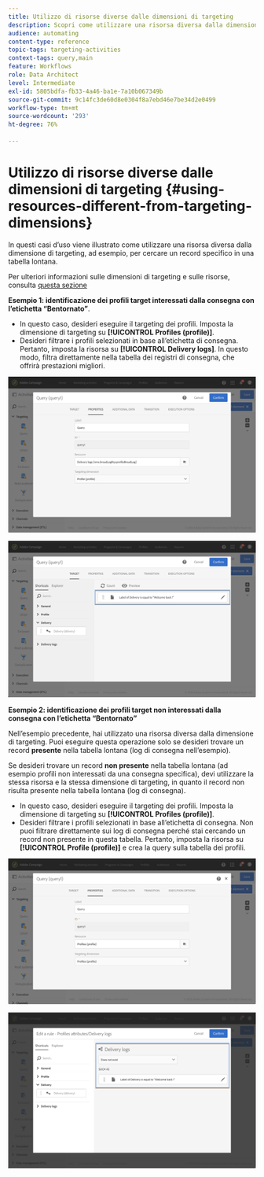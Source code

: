 ```yaml
---
title: Utilizzo di risorse diverse dalle dimensioni di targeting
description: Scopri come utilizzare una risorsa diversa dalla dimensione di targeting.
audience: automating
content-type: reference
topic-tags: targeting-activities
context-tags: query,main
feature: Workflows
role: Data Architect
level: Intermediate
exl-id: 5805bdfa-fb33-4a46-ba1e-7a10b067349b
source-git-commit: 9c14fc3de60d8e0304f8a7ebd46e7be34d2e0499
workflow-type: tm+mt
source-wordcount: '293'
ht-degree: 76%

---
```


# Utilizzo di risorse diverse dalle dimensioni di targeting {#using-resources-different-from-targeting-dimensions}

In questi casi d’uso viene illustrato come utilizzare una risorsa diversa dalla dimensione di targeting, ad esempio, per cercare un record specifico in una tabella lontana.

Per ulteriori informazioni sulle dimensioni di targeting e sulle risorse, consulta [questa sezione](../../automating/using/query.md#targeting-dimensions-and-resources)

**Esempio 1: identificazione dei profili target interessati dalla consegna con l’etichetta “Bentornato”**.

* In questo caso, desideri eseguire il targeting dei profili. Imposta la dimensione di targeting su **[!UICONTROL Profiles (profile)]**.
* Desideri filtrare i profili selezionati in base all’etichetta di consegna. Pertanto, imposta la risorsa su **[!UICONTROL Delivery logs]**. In questo modo, filtra direttamente nella tabella dei registri di consegna, che offrirà prestazioni migliori.

![](assets/targeting_dimension6.png)

![](assets/targeting_dimension7.png)

**Esempio 2: identificazione dei profili target non interessati dalla consegna con l’etichetta “Bentornato”**

Nell’esempio precedente, hai utilizzato una risorsa diversa dalla dimensione di targeting. Puoi eseguire questa operazione solo se desideri trovare un record **presente** nella tabella lontana (log di consegna nell’esempio).

Se desideri trovare un record **non presente** nella tabella lontana (ad esempio profili non interessati da una consegna specifica), devi utilizzare la stessa risorsa e la stessa dimensione di targeting, in quanto il record non risulta presente nella tabella lontana (log di consegna).

* In questo caso, desideri eseguire il targeting dei profili. Imposta la dimensione di targeting su **[!UICONTROL Profiles (profile)]**.
* Desideri filtrare i profili selezionati in base all’etichetta di consegna. Non puoi filtrare direttamente sui log di consegna perché stai cercando un record non presente in questa tabella. Pertanto, imposta la risorsa su **[!UICONTROL Profile (profile)]** e crea la query sulla tabella dei profili.

![](assets/targeting_dimension8.png)

![](assets/targeting_dimension9.png)
